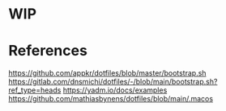 # WIP

# References 
https://github.com/appkr/dotfiles/blob/master/bootstrap.sh
https://gitlab.com/dnsmichi/dotfiles/-/blob/main/bootstrap.sh?ref_type=heads
https://yadm.io/docs/examples
https://github.com/mathiasbynens/dotfiles/blob/main/.macos